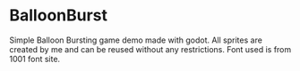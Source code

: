 # BalloonBurst

Simple Balloon Bursting game demo made with godot.
All sprites are created by me and can be reused without any restrictions.
Font used is from 1001 font site.
